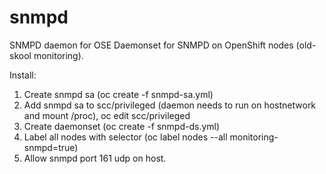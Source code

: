 # snmpd
SNMPD daemon for OSE
Daemonset for SNMPD on OpenShift nodes (old-skool monitoring). 

Install: 
1. Create snmpd sa (oc create -f snmpd-sa.yml)
2. Add snmpd sa to scc/privileged (daemon needs to run on hostnetwork and mount /proc), oc edit scc/privileged
3. Create daemonset (oc create -f snmpd-ds.yml)
4. Label all nodes with selector (oc label nodes --all monitoring-snmpd=true)
5. Allow snmpd port 161 udp on host.
